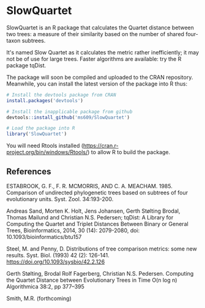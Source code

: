 # SlowQuartet

SlowQuartet is an R package that calculates the Quartet distance between two trees:
a measure of their similarity based on the number of shared four-taxon subtrees.

It's named Slow Quartet as it calculates the metric rather inefficiently; it may not be of use for large trees. 
Faster algorithms are available: try the R package tqDist.

The package will soon be compiled and uploaded to the CRAN repository.  
Meanwhile, you can install the latest version of the package into R thus:

```r
# Install the devtools package from CRAN
install.packages('devtools')

# Install the inapplicable package from github
devtools::install_github('ms609/SlowQuartet')

# Load the package into R
library('SlowQuartet')
```

You will need Rtools installed (https://cran.r-project.org/bin/windows/Rtools/) to allow R to build the package.

## References
ESTABROOK, G. F., F. R. MCMORRIS, AND C. A. MEACHAM. 1985. Comparison of undirected phylogenetic trees based on subtrees of four evolutionary units. Syst. Zool. 34:193-200.

Andreas Sand, Morten K. Holt, Jens Johansen, Gerth Stølting Brodal, Thomas Mailund and Christian N.S. Pedersen; tqDist: A Library for Computing the Quartet and Triplet Distances Between Binary or General Trees, Bioinformatics, 2014, 30 (14): 2079-2080, doi: 10.1093/bioinformatics/btu157

Steel, M. and Penny, D. Distributions of tree comparison metrics: some new results. Syst. Biol. (1993) 42 (2): 126-141. https://doi.org/10.1093/sysbio/42.2.126

Gerth Stølting, Brodal Rolf Fagerberg, Christian N.S. Pedersen. Computing the Quartet Distance between Evolutionary Trees in Time O(n log n) Algorithmica 38:2, pp 377–395

Smith, M.R. (forthcoming)
